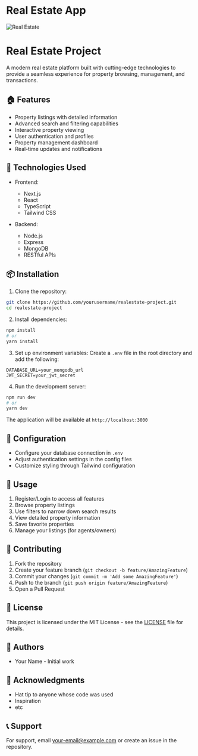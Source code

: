 # Real Estate App

![Real Estate](https://i.ibb.co/jTW4bFC/image.png)

# Real Estate Project

A modern real estate platform built with cutting-edge technologies to provide a seamless experience for property browsing, management, and transactions.

## 🏠 Features

- Property listings with detailed information
- Advanced search and filtering capabilities
- Interactive property viewing
- User authentication and profiles
- Property management dashboard
- Real-time updates and notifications

## 🚀 Technologies Used

- Frontend:
  - Next.js
  - React
  - TypeScript
  - Tailwind CSS
  
- Backend:
  - Node.js
  - Express
  - MongoDB
  - RESTful APIs

## 📦 Installation

1. Clone the repository:
```bash
git clone https://github.com/yourusername/realestate-project.git
cd realestate-project
```

2. Install dependencies:
```bash
npm install
# or
yarn install
```

3. Set up environment variables:
Create a `.env` file in the root directory and add the following:
```env
DATABASE_URL=your_mongodb_url
JWT_SECRET=your_jwt_secret
```

4. Run the development server:
```bash
npm run dev
# or
yarn dev
```

The application will be available at `http://localhost:3000`

## 🔧 Configuration

- Configure your database connection in `.env`
- Adjust authentication settings in the config files
- Customize styling through Tailwind configuration

## 📱 Usage

1. Register/Login to access all features
2. Browse property listings
3. Use filters to narrow down search results
4. View detailed property information
5. Save favorite properties
6. Manage your listings (for agents/owners)

## 🤝 Contributing

1. Fork the repository
2. Create your feature branch (`git checkout -b feature/AmazingFeature`)
3. Commit your changes (`git commit -m 'Add some AmazingFeature'`)
4. Push to the branch (`git push origin feature/AmazingFeature`)
5. Open a Pull Request

## 📄 License

This project is licensed under the MIT License - see the [LICENSE](LICENSE) file for details.

## 👥 Authors

- Your Name - Initial work

## 🙏 Acknowledgments

- Hat tip to anyone whose code was used
- Inspiration
- etc

## 📞 Support

For support, email your-email@example.com or create an issue in the repository.
